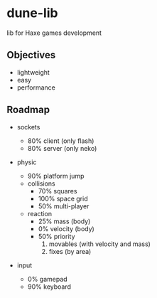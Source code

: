 # dune-lib

lib for Haxe games development

Objectives
---

* lightweight
* easy
* performance


Roadmap
---

* sockets
	* 80% client (only flash)
	* 80% server (only neko)

* physic
	* 90% platform jump
	* collisions
		* 70% squares
		* 100% space grid
		* 50% multi-player
	* reaction
		* 25% mass (body)
		* 0% velocity (body)
		* 50% priority
			1. movables (with velocity and mass)
			2. fixes (by area)
* input
	* 0% gamepad
	* 90% keyboard
	